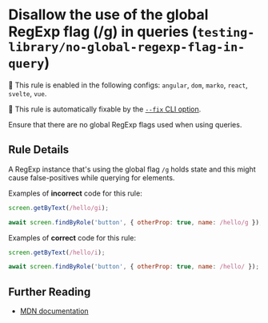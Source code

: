 # Disallow the use of the global RegExp flag (/g) in queries (`testing-library/no-global-regexp-flag-in-query`)

💼 This rule is enabled in the following configs: `angular`, `dom`, `marko`, `react`, `svelte`, `vue`.

🔧 This rule is automatically fixable by the [`--fix` CLI option](https://eslint.org/docs/latest/user-guide/command-line-interface#--fix).

<!-- end auto-generated rule header -->

Ensure that there are no global RegExp flags used when using queries.

## Rule Details

A RegExp instance that's using the global flag `/g` holds state and this might cause false-positives while querying for elements.

Examples of **incorrect** code for this rule:

```js
screen.getByText(/hello/gi);
```

```js
await screen.findByRole('button', { otherProp: true, name: /hello/g });
```

Examples of **correct** code for this rule:

```js
screen.getByText(/hello/i);
```

```js
await screen.findByRole('button', { otherProp: true, name: /hello/ });
```

## Further Reading

- [MDN documentation](https://developer.mozilla.org/en-US/docs/Web/JavaScript/Reference/Global_Objects/RegExp/lastIndex)
